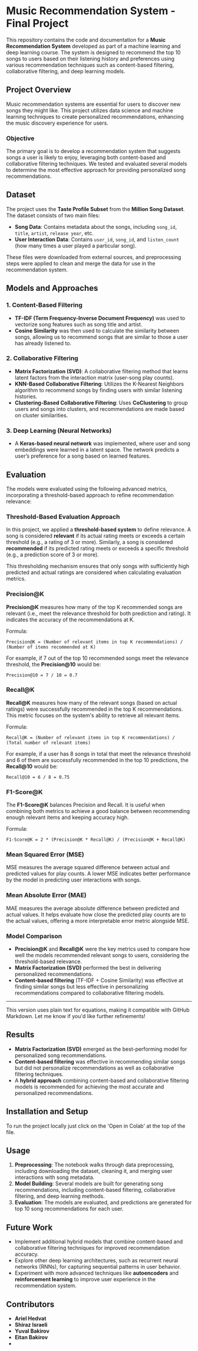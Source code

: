 # Music Recommendation System - Final Project

This repository contains the code and documentation for a **Music Recommendation System** developed as part of a machine learning and deep learning course. The system is designed to recommend the top 10 songs to users based on their listening history and preferences using various recommendation techniques such as content-based filtering, collaborative filtering, and deep learning models.

## Project Overview

Music recommendation systems are essential for users to discover new songs they might like. This project utilizes data science and machine learning techniques to create personalized recommendations, enhancing the music discovery experience for users.

### Objective

The primary goal is to develop a recommendation system that suggests songs a user is likely to enjoy, leveraging both content-based and collaborative filtering techniques. We tested and evaluated several models to determine the most effective approach for providing personalized song recommendations.

## Dataset

The project uses the **Taste Profile Subset** from the **Million Song Dataset**. The dataset consists of two main files:

- **Song Data**: Contains metadata about the songs, including `song_id`, `title`, `artist`, `release year`, etc.
- **User Interaction Data**: Contains `user_id`, `song_id`, and `listen_count` (how many times a user played a particular song).

These files were downloaded from external sources, and preprocessing steps were applied to clean and merge the data for use in the recommendation system.

## Models and Approaches

### 1. **Content-Based Filtering**
- **TF-IDF (Term Frequency-Inverse Document Frequency)** was used to vectorize song features such as song title and artist.
- **Cosine Similarity** was then used to calculate the similarity between songs, allowing us to recommend songs that are similar to those a user has already listened to.

### 2. **Collaborative Filtering**
- **Matrix Factorization (SVD)**: A collaborative filtering method that learns latent factors from the interaction matrix (user-song play counts).
- **KNN-Based Collaborative Filtering**: Utilizes the K-Nearest Neighbors algorithm to recommend songs by finding users with similar listening histories.
- **Clustering-Based Collaborative Filtering**: Uses **CoClustering** to group users and songs into clusters, and recommendations are made based on cluster similarities.

### 3. **Deep Learning (Neural Networks)**
- A **Keras-based neural network** was implemented, where user and song embeddings were learned in a latent space. The network predicts a user’s preference for a song based on learned features.


## Evaluation

The models were evaluated using the following advanced metrics, incorporating a threshold-based approach to refine recommendation relevance:

### **Threshold-Based Evaluation Approach**
In this project, we applied a **threshold-based system** to define relevance. A song is considered **relevant** if its actual rating meets or exceeds a certain threshold (e.g., a rating of 3 or more). Similarly, a song is considered **recommended** if its predicted rating meets or exceeds a specific threshold (e.g., a prediction score of 3 or more). 

This thresholding mechanism ensures that only songs with sufficiently high predicted and actual ratings are considered when calculating evaluation metrics.

### **Precision@K**
**Precision@K** measures how many of the top K recommended songs are relevant (i.e., meet the relevance threshold for both prediction and rating). It indicates the accuracy of the recommendations at K.

Formula:
```
Precision@K = (Number of relevant items in top K recommendations) / (Number of items recommended at K)
```

For example, if 7 out of the top 10 recommended songs meet the relevance threshold, the **Precision@10** would be:
```
Precision@10 = 7 / 10 = 0.7
```

### **Recall@K**
**Recall@K** measures how many of the relevant songs (based on actual ratings) were successfully recommended in the top K recommendations. This metric focuses on the system's ability to retrieve all relevant items.

Formula:
```
Recall@K = (Number of relevant items in top K recommendations) / (Total number of relevant items)
```

For example, if a user has 8 songs in total that meet the relevance threshold and 6 of them are successfully recommended in the top 10 predictions, the **Recall@10** would be:
```
Recall@10 = 6 / 8 = 0.75
```

### **F1-Score@K**
The **F1-Score@K** balances Precision and Recall. It is useful when combining both metrics to achieve a good balance between recommending enough relevant items and keeping accuracy high.

Formula:
```
F1-Score@K = 2 * (Precision@K * Recall@K) / (Precision@K + Recall@K)
```

### **Mean Squared Error (MSE)**
MSE measures the average squared difference between actual and predicted values for play counts. A lower MSE indicates better performance by the model in predicting user interactions with songs.

### **Mean Absolute Error (MAE)**
MAE measures the average absolute difference between predicted and actual values. It helps evaluate how close the predicted play counts are to the actual values, offering a more interpretable error metric alongside MSE.

### **Model Comparison**
- **Precision@K** and **Recall@K** were the key metrics used to compare how well the models recommended relevant songs to users, considering the threshold-based relevance.
- **Matrix Factorization (SVD)** performed the best in delivering personalized recommendations.
- **Content-based filtering** (TF-IDF + Cosine Similarity) was effective at finding similar songs but less effective in personalizing recommendations compared to collaborative filtering models.

---

This version uses plain text for equations, making it compatible with GitHub Markdown. Let me know if you'd like further refinements!

## Results

- **Matrix Factorization (SVD)** emerged as the best-performing model for personalized song recommendations.
- **Content-based filtering** was effective in recommending similar songs but did not personalize recommendations as well as collaborative filtering techniques.
- A **hybrid approach** combining content-based and collaborative filtering models is recommended for achieving the most accurate and personalized recommendations.

## Installation and Setup

To run the project locally just click on the 'Open in Colab' at the top of the file.

## Usage

1. **Preprocessing**: The notebook walks through data preprocessing, including downloading the dataset, cleaning it, and merging user interactions with song metadata.
2. **Model Building**: Several models are built for generating song recommendations, including content-based filtering, collaborative filtering, and deep learning methods.
3. **Evaluation**: The models are evaluated, and predictions are generated for top 10 song recommendations for each user.

## Future Work

- Implement additional hybrid models that combine content-based and collaborative filtering techniques for improved recommendation accuracy.
- Explore other deep learning architectures, such as recurrent neural networks (RNNs), for capturing sequential patterns in user behavior.
- Experiment with more advanced techniques like **autoencoders** and **reinforcement learning** to improve user experience in the recommendation system.

## Contributors

- **Ariel Hedvat**
- **Shiraz Israeli**
- **Yuval Bakirov**
- **Eitan Bakirov**
- 



